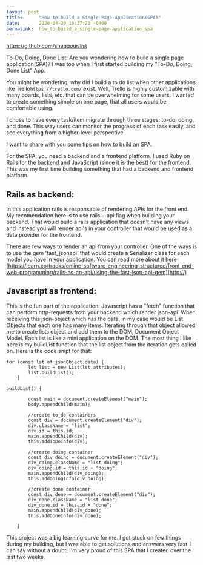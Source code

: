 ```yaml
---
layout: post
title:      "How to build a Single-Page-Application(SPA)"
date:       2020-04-20 16:37:23 -0400
permalink:  how_to_build_a_single-page-application_spa
---
```


https://github.com/shaqqour/list

To-Do, Doing, Done List:
Are you wondering how to build a single page application(SPA)? I was too when I first started building my "To-Do, Doing, Done List" App.

You might be wondering, why did I build a to do list when other applications like Trello`https://trello.com/` exist. Well, Trello is highly customizable with many boards, lists, etc. that can be overwhelming for some users. I wanted to create something simple on one page, that all users would be comfortable using. 

I chose to have every task/item migrate through three stages: to-do, doing, and done. This way users can monitor the progress of each task easily, and see everything from a higher-level perspective. 

I want to share with you some tips on how to build an SPA. 

For the SPA, you need a backend and a frontend platform. I used Ruby on Rails for the backend and JavaScript (since it is the best) for the frontend. This was my first time building something that had a backend and frontend platform.

## Rails as backend:
In this application rails is responsable of rendering APIs for the front end. My recomendation here is to use rails --api flag when building your backend. That would build a rails application that doesn't have any views and instead you will render api's  in your controller that would be used as a data provider for the frontend.

There are few ways to render an api from your controller. One of the ways is to use the gem 'fast_jsonapi' that would create a Serializer class for each model you have in your application. You can read more about it here [https://learn.co/tracks/online-software-engineering-structured/front-end-web-programming/rails-as-an-api/using-the-fast-json-api-gem](http://)

## Javascript as frontend:
This is the fun part of the application. Javascript has a "fetch" function that can perform http-requests from your backend which render json-api. When receiving this json-object which has the data, in my case would be List Objects that each one has many items. Iterating through that object allowed me to create lists object and add them to the DOM, Document Object Model. Each list is like a mini application on the DOM.
The most thing I like here is my buildList function that the list object from the iteration gets called on. Here is the code snipt for that:

```
for (const lst of jsonObject.data) {
        let list = new List(lst.attributes);
        list.buildList();
    }
```

```
buildList() {
        
        const main = document.createElement("main");
        body.appendChild(main);
        
        //create to_do containers
        const div = document.createElement("div");
        div.className = "list";
        div.id = this.id;
        main.appendChild(div);
        this.addToDoInfo(div);

        //create doing container
        const div_doing = document.createElement("div");
        div_doing.className = "list doing";
        div_doing.id = this.id + "doing";
        main.appendChild(div_doing);
        this.addDoingInfo(div_doing);

        //create done container
        const div_done = document.createElement("div");
        div_done.className = "list done";
        div_done.id = this.id + "done";
        main.appendChild(div_done);
        this.addDoneInfo(div_done);
        
    }
```

This project was a big learning curve for me. I got stuck on few things during my building, but I was able to get solutions and answers very fast. I can say without a doubt, I'm very proud of this SPA that I created over the last two weeks.
